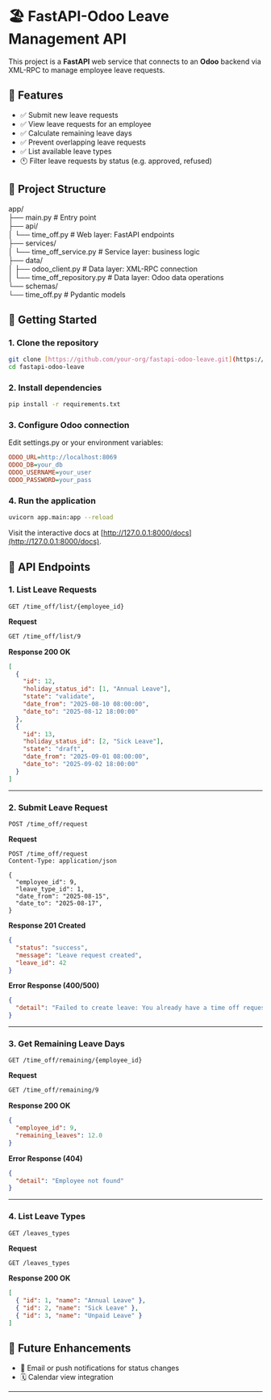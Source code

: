 # 🏖️ FastAPI-Odoo Leave Management API

This project is a **FastAPI** web service that connects to an **Odoo** backend via XML-RPC to manage employee leave requests.

## 📌 Features

- ✅ Submit new leave requests  
- ✅ View leave requests for an employee  
- ✅ Calculate remaining leave days  
- ✅ Prevent overlapping leave requests  
- ✅ List available leave types  
- :clock11: Filter leave requests by status (e.g. approved, refused)  

## 🧱 Project Structure

app/  
├── main.py # Entry point  
├── api/  
│   └── time_off.py # Web layer: FastAPI endpoints  
├── services/  
│   └── time_off_service.py # Service layer: business logic  
├── data/  
│   ├── odoo_client.py # Data layer: XML-RPC connection  
│   └── time_off_repository.py # Data layer: Odoo data operations  
└── schemas/  
    └── time_off.py # Pydantic models  

## 🚀 Getting Started

### 1. Clone the repository
```bash
git clone [https://github.com/your-org/fastapi-odoo-leave.git](https://github.com/your-org/fastapi-odoo-leave.git)
cd fastapi-odoo-leave
```

### 2. Install dependencies
```bash
pip install -r requirements.txt
```

### 3. Configure Odoo connection  
Edit settings.py or your environment variables:
```ini
ODOO_URL=http://localhost:8069  
ODOO_DB=your_db  
ODOO_USERNAME=your_user  
ODOO_PASSWORD=your_pass
```

### 4. Run the application
```bash
uvicorn app.main:app --reload
```
Visit the interactive docs at [http://127.0.0.1:8000/docs](http://127.0.0.1:8000/docs).

## 📡 API Endpoints

### 1. List Leave Requests  
`GET /time_off/list/{employee_id}`

**Request**
```bash
GET /time_off/list/9
```

**Response 200 OK**
```json
[
  {
    "id": 12,
    "holiday_status_id": [1, "Annual Leave"],
    "state": "validate",
    "date_from": "2025-08-10 08:00:00",
    "date_to": "2025-08-12 18:00:00"
  },
  {
    "id": 13,
    "holiday_status_id": [2, "Sick Leave"],
    "state": "draft",
    "date_from": "2025-09-01 08:00:00",
    "date_to": "2025-09-02 18:00:00"
  }
]
```

---

### 2. Submit Leave Request  
`POST /time_off/request`

**Request**
```http
POST /time_off/request  
Content-Type: application/json

{
  "employee_id": 9,
  "leave_type_id": 1,
  "date_from": "2025-08-15",
  "date_to": "2025-08-17",
}
```

**Response 201 Created**
```json
{
  "status": "success",
  "message": "Leave request created",
  "leave_id": 42
}
```

**Error Response (400/500)**
```json
{
  "detail": "Failed to create leave: You already have a time off request during this period."
}
```

---

### 3. Get Remaining Leave Days  
`GET /time_off/remaining/{employee_id}`

**Request**
```bash
GET /time_off/remaining/9
```

**Response 200 OK**
```json
{
  "employee_id": 9,
  "remaining_leaves": 12.0
}
```

**Error Response (404)**
```json
{
  "detail": "Employee not found"
}
```

---

### 4. List Leave Types  
`GET /leaves_types`

**Request**
```bash
GET /leaves_types
```

**Response 200 OK**
```json
[
  { "id": 1, "name": "Annual Leave" },
  { "id": 2, "name": "Sick Leave" },
  { "id": 3, "name": "Unpaid Leave" }
]
```

## 🧠 Future Enhancements
- 📩 Email or push notifications for status changes  
- 🗓️ Calendar view integration  


---

